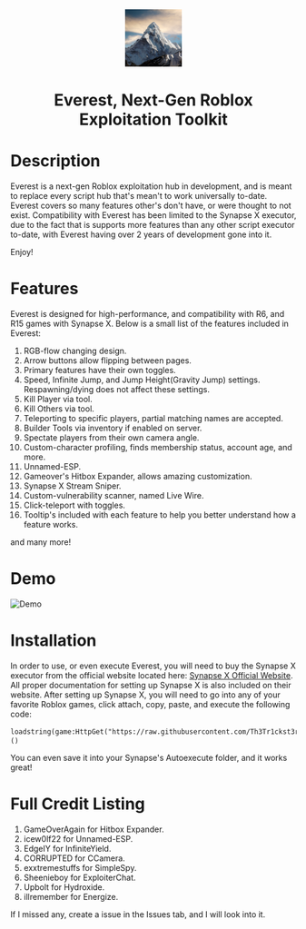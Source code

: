<div align="center">
 <img src="/Images/project_icon.jpg" width="20%" height="20%" alt="everest-logo">
 <h1>Everest, Next-Gen Roblox Exploitation Toolkit</h1>
</div>

# Description

Everest is a next-gen Roblox exploitation hub in development, and is meant to replace every script hub that's mean't to work universally to-date. Everest covers so many features other's don't have, or were thought to not exist. Compatibility with Everest has been limited to the Synapse X executor, due to the fact that is supports more features than any other script executor to-date, with Everest having over 2 years of development gone into it.

Enjoy!

# Features

Everest is designed for high-performance, and compatibility with R6, and R15 games with Synapse X. Below is a small list of the features included in Everest:

1. RGB-flow changing design.
2. Arrow buttons allow flipping between pages.
3. Primary features have their own toggles.
4. Speed, Infinite Jump, and Jump Height(Gravity Jump) settings. Respawning/dying does not affect these settings.
5. Kill Player via tool.
6. Kill Others via tool.
7. Teleporting to specific players, partial matching names are accepted.
8. Builder Tools via inventory if enabled on server.
9. Spectate players from their own camera angle.
10. Custom-character profiling, finds membership status, account age, and more.
11. Unnamed-ESP.
12. Gameover's Hitbox Expander, allows amazing customization.
13. Synapse X Stream Sniper.
14. Custom-vulnerability scanner, named Live Wire.
15. Click-teleport with toggles.
16. Tooltip's included with each feature to help you better understand how a feature works.

and many more!

# Demo

![Demo](/Images/Demo.gif)

# Installation

In order to use, or even execute Everest, you will need to buy the Synapse X executor from the official website located here: [Synapse X Official Website](https://x.synapse.to/). All proper documentation for setting up Synapse X is also included on their website. After setting up Synapse X, you will need to go into any of your favorite Roblox games, click attach, copy, paste, and execute the following code:

```
loadstring(game:HttpGet("https://raw.githubusercontent.com/Th3Tr1ckst3r/Everest/main/Loader/EverestLoader.lua"))()
```

You can even save it into your Synapse's Autoexecute folder, and it works great!

# Full Credit Listing

1. GameOverAgain for Hitbox Expander.
2. icew0lf22 for Unnamed-ESP.
3. EdgeIY for InfiniteYield.
4. CORRUPTED for CCamera.
5. exxtremestuffs for SimpleSpy.
6. Sheenieboy for ExploiterChat.
7. Upbolt for Hydroxide.
8. illremember for Energize.

If I missed any, create a issue in the Issues tab, and I will look into it.
